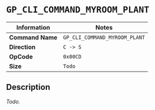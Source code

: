# `GP_CLI_COMMAND_MYROOM_PLANT`

| Information               | Notes |
|---                        |---    |
| **Command Name**          | `GP_CLI_COMMAND_MYROOM_PLANT` |
| **Direction**             | `C -> S` |
| **OpCode**                | `0x00CD` |
| **Size**                  | `Todo` |

## Description

_Todo._